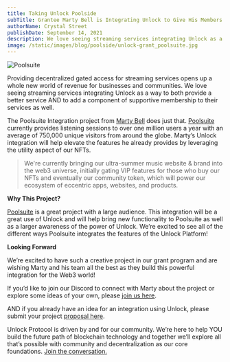 ```yaml
---
title: Taking Unlock Poolside
subTitle: Grantee Marty Bell is Integrating Unlock to Give His Members VIP Perks and More
authorName: Crystal Street
publishDate: September 14, 2021
description: We love seeing streaming services integrating Unlock as a way to both provide a better service AND to add a component of supportive membership to their services as well.
image: /static/images/blog/poolside/unlock-grant_poolsuite.jpg
---
```


![Poolsuite](/static/images/blog/poolside/unlock-grant_poolsuite.jpg)


Providing decentralized gated access for streaming services opens up a whole new world of revenue for businesses and communities. We love seeing streaming services integrating Unlock as a way to both provide a better service AND to add a component of supportive membership to their services as well.

The Poolsuite Integration project from [Marty Bell](https://www.linkedin.com/in/martyy/?originalSubdomain=uk) does just that. [Poolsuite](https://poolsuite.net/) currently provides listening sessions to over one million users a year with an average of 750,000 unique visitors from around the globe. Marty’s Unlock integration will help elevate the features he already provides by leveraging the utility aspect of our NFTs.

> We're currently bringing our ultra-summer music website & brand into the web3 universe, initially gating VIP features for those who buy our NFTs and eventually our community token, which will power our ecosystem of eccentric apps, websites, and products.

**Why This Project?**

[Poolsuite](https://poolsuite.net/) is a great project with a large audience. This integration will be a great use of Unlock and will help bring new functionality to Poolsuite as well as a larger awareness of the power of Unlock. We’re excited to see all of the different ways Poolsuite integrates the features of the Unlock Platform!

**Looking Forward**

We’re excited to have such a creative project in our grant program and are wishing Marty and his team all the best as they build this powerful integration for the Web3 world!

If you’d like to join our Discord to connect with Marty about the project or explore some ideas of your own, please [join us here](https://discord.gg/Ah6ZEJyTDp).

AND if you already have an idea for an integration using Unlock, please submit your project [proposal here](https://share.hsforms.com/1gAdLgNOESNCWJ9bJxCUAMwbvg22).

Unlock Protocol is driven by and for our community. We’re here to help YOU build the future path of blockchain technology and together we’ll explore all that’s possible with community and decentralization as our core foundations. [Join the conversation.](https://unlock.community/)